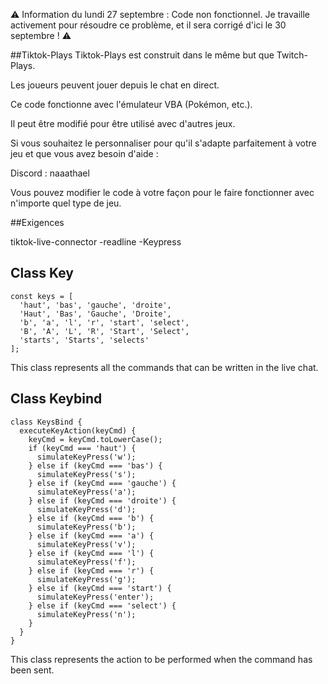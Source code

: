 ⚠️ Information du lundi 27 septembre :
Code non fonctionnel. Je travaille activement pour résoudre ce problème, et il sera corrigé d'ici le 30 septembre ! ⚠️

##Tiktok-Plays
Tiktok-Plays est construit dans le même but que Twitch-Plays.

Les joueurs peuvent jouer depuis le chat en direct.

Ce code fonctionne avec l'émulateur VBA (Pokémon, etc.).

Il peut être modifié pour être utilisé avec d'autres jeux.

Si vous souhaitez le personnaliser pour qu'il s'adapte parfaitement à votre jeu et que vous avez besoin d'aide :

Discord : naaathael

Vous pouvez modifier le code à votre façon pour le faire fonctionner avec n'importe quel type de jeu.

##Exigences

tiktok-live-connector
-readline
-Keypress



## Class Key 
```node
const keys = [
  'haut', 'bas', 'gauche', 'droite',
  'Haut', 'Bas', 'Gauche', 'Droite',
  'b', 'a', 'l', 'r', 'start', 'select',
  'B', 'A', 'L', 'R', 'Start', 'Select',
  'starts', 'Starts', 'selects'
];

```
This class represents all the commands that can be written in the live chat.


## Class Keybind

```node
class KeysBind {
  executeKeyAction(keyCmd) {
    keyCmd = keyCmd.toLowerCase();
    if (keyCmd === 'haut') {
      simulateKeyPress('w');
    } else if (keyCmd === 'bas') {
      simulateKeyPress('s');
    } else if (keyCmd === 'gauche') {
      simulateKeyPress('a');
    } else if (keyCmd === 'droite') {
      simulateKeyPress('d');
    } else if (keyCmd === 'b') {
      simulateKeyPress('b');
    } else if (keyCmd === 'a') {
      simulateKeyPress('v');
    } else if (keyCmd === 'l') {
      simulateKeyPress('f');
    } else if (keyCmd === 'r') {
      simulateKeyPress('g');
    } else if (keyCmd === 'start') {
      simulateKeyPress('enter');
    } else if (keyCmd === 'select') {
      simulateKeyPress('n');
    }
  }
}
```
This class represents the action to be performed when the command has been sent.




